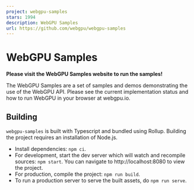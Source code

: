 ```yaml
---
project: webgpu-samples
stars: 1994
description: WebGPU Samples
url: https://github.com/webgpu/webgpu-samples
---
```


WebGPU Samples
==============

**Please visit the WebGPU Samples website to run the samples!**

The WebGPU Samples are a set of samples and demos demonstrating the use of the WebGPU API. Please see the current implementation status and how to run WebGPU in your browser at webgpu.io.

Building
--------

`webgpu-samples` is built with Typescript and bundled using Rollup. Building the project requires an installation of Node.js.

-   Install dependencies: `npm ci`.
-   For development, start the dev server which will watch and recompile sources: `npm start`. You can navigate to http://localhost:8080 to view the project.
-   For production, compile the project: `npm run build`.
-   To run a production server to serve the built assets, do `npm run serve`.

